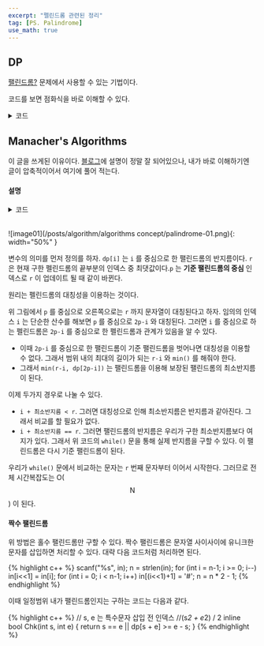 ```yaml
---
excerpt: "펠린드롬 관련된 정리"
tag: [PS. Palindrome]
use_math: true
---
```


## DP

[팰린드롬?](https://www.acmicpc.net/problem/10942) 문제에서 사용할 수 있는 기법이다. 

코드를 보면 점화식을 바로 이해할 수 있다.

<details>
<summary>코드</summary>
<div markdown="1">

{% highlight c++ %}

int arr[2001];
bool dp[2002][2002];

int main()
{
	int n, m;
	cin >> n;
	for (int i = 0; i < n; i++)
		cin >> arr[i];

	for (int i = 0; i < n; i++)
	{
		dp[i][i] = 1;
		dp[i][i + 1] = 1;
	}

	for (int len = 2; len <= n; len += 1)
		for (int i = 0; i <= n-len; i++)
			dp[i][i + len] = dp[i+1][i + len - 1] && arr[i] == arr[i + len - 1];


	cin >> m;
	while (m--)
	{
		int s, e;
		cin >> s >> e; s--; e--;
		cout << (dp[s][e + 1] ? 1 : 0) << '\n';
	}
}

{% endhighlight %}

</div>
</details>


## Manacher's Algorithms

이 글을 쓰게된 이유이다. [블로그](http://www.secmem.org/blog/2019/03/10/Manacher/)에 설명이 정말 잘 되어있으나, 내가 바로 이해하기엔 글이 압축적이어서 여기에 풀어 적는다.

#### 설명

<details>
<summary>코드</summary>
<div markdown="1">

{% highlight c++ %}

const int MAXIN = 2501;
char in[MAXIN * 2]; int n;
int dp[MAXIN*2];

void Manacher()
{
	int r = 0, p = 0;
	for(int i = 0; i < n; i++)
	{
		if (i <= r)
			dp[i] = min(dp[p * 2 - i], r - i);
		else 
			dp[i] = 0;

        // i 를 중심으로 가능한 팰린드롬의 반지름을 하나씩 비교하며 계산
		while (i - dp[i] - 1 >= 0 && i + dp[i] + 1 < n && in[i - dp[i] - 1] == in[i + dp[i] + 1])
			dp[i]++;  

        // 기준 팰린드롬 업데이트
		if (r < i + dp[i])
		{
			r = i + dp[i];
			p = i;
		}
	}
}

{% endhighlight %}

</div>
</details>

<br/>

![image01](/posts/algorithm/algorithms concept/palindrome-01.png){: width="50%" }

변수의 의미를 먼저 정의를 하자. ```dp[i]``` 는 ```i``` 를 중심으로 한 팰린드롬의 반지름이다. ```r``` 은 현재 구한 펠린드롬의 끝부분의 인덱스 중 최댓값이다.```p``` 는 __기준 팰린드롬의 중심__ 인덱스로 ```r``` 이 업데이트 될 때 같이 바뀐다.

원리는 펠린드롬의 대칭성을 이용하는 것이다.

위 그림에서 ```p``` 를 중심으로 오른쪽으로는 ```r``` 까지 문자열이 대칭된다고 하자. 임의의 인덱스 ```i``` 는 단순한 산수를 해보면 ```p``` 를 중심으로 ```2p-i``` 와 대칭된다. 그러면 ```i``` 를 중심으로 하는 펠린드롬은 ```2p-i``` 를 중심으로 한 펠린드롬과 관계가 있음을 알 수 있다. 
+ 이때 ```2p-i``` 를 중심으로 한 팰린드롬이 기준 팰린드롬을 벗어나면 대칭성을 이용할 수 없다. 그래서 범위 내의 최대의 길이가 되는 ```r-i``` 와 ```min()``` 를 해줘야 한다.
+ 그래서 ```min(r-i, dp[2p-i])``` 는 팰린드롬을 이용해 보장된 팰린드롬의 최소반지름이 된다.

이제 두가지 경우로 나눌 수 있다.
+ ```i + 최소반지름 < r```. 그러면 대칭성으로 인해 최소반지름은 반지름과 같아진다. 그래서 비교를 할 필요가 없다.
+ ```i + 최소반지름 == r```. 그러면 팰린드롬의 반지름은 우리가 구한 최소반지름보다 여지가 있다. 그래서 위 코드의 ```while()``` 문을 통해 실제 반지름을 구할 수 있다. 이 팰린드롬은 다시 기준 팰린드롬이 된다.

우리가 ```while()``` 문에서 비교하는 문자는 ```r``` 번째 문자부터 이어서 시작한다. 그러므로 전체 시간복잡도는 O($$\mathrm{N}$$) 이 된다.

#### 짝수 팰린드롬

위 방법은 홀수 팰린드롬만 구할 수 있다. 짝수 팰린드롬은 문자열 사이사이에 유니크한 문자를 삽입하면 처리할 수 있다. 대략 다음 코드처럼 처리하면 된다.

{% highlight c++ %}
    scanf("%s", in); n = strlen(in);
    for (int i = n-1; i >= 0; i--) in[i<<1] = in[i];
    for (int i = 0; i < n-1; i++) in[(i<<1)+1] = '#';
    n = n * 2 - 1;
{% endhighlight %}


이때 일정범위 내가 팰린드롬인지는 구하는 코드는 다음과 같다.

{% highlight c++ %}
// s, e 는 특수문자 삽입 전 인덱스
//(s*2 + e*2) / 2
inline bool Chk(int s, int e)
{
	return s == e || dp[s + e] >= e - s;
}
{% endhighlight %}